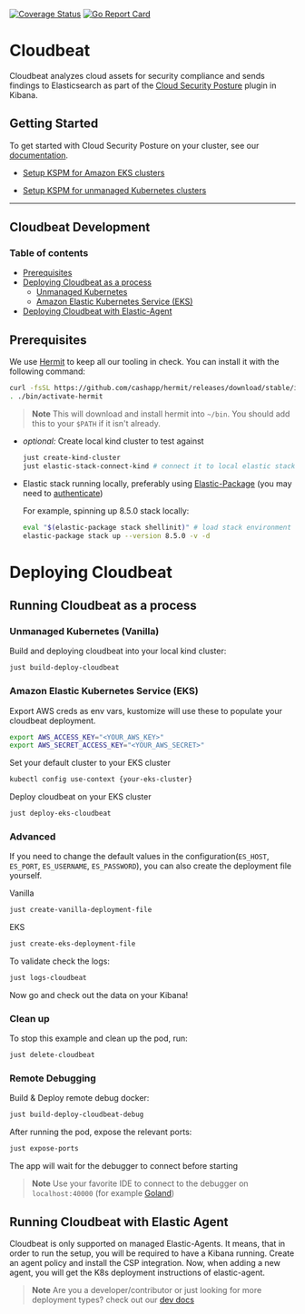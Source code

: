 
[![Coverage Status](https://coveralls.io/repos/github/elastic/cloudbeat/badge.svg?branch=main)](https://coveralls.io/github/elastic/cloudbeat?branch=main)
[![Go Report Card](https://goreportcard.com/badge/github.com/elastic/cloudbeat)](https://goreportcard.com/report/github.com/elastic/cloudbeat)

# Cloudbeat
Cloudbeat analyzes cloud assets for security compliance and sends findings to Elasticsearch as part of the [Cloud Security Posture](https://www.elastic.co/blog/secure-your-cloud-with-elastic-security) plugin in Kibana.


## Getting Started
To get started with Cloud Security Posture on your cluster, see our [documentation](https://www.elastic.co/guide/en/security/master/get-started-with-kspm.html#kspm-setup-unmanaged).
- [Setup KSPM for Amazon EKS clusters](https://www.elastic.co/guide/en/security/master/get-started-with-kspm.html#kspm-setup-unmanaged)

- [Setup KSPM for unmanaged Kubernetes clusters](https://www.elastic.co/guide/en/security/master/get-started-with-kspm.html#kspm-setup-eks-start)
___

## Cloudbeat Development
### Table of contents
- [Prerequisites](#prerequisites)
- [Deploying Cloudbeat as a process](#deploying-cloudbeat)
  - [Unmanaged Kubernetes](#clean-up)
  - [Amazon Elastic Kubernetes Service (EKS)](#amazon-elastic-kubernetes-service-(EKS))
- [Deploying Cloudbeat with Elastic-Agent](#running-cloudbeat-with-elastic-agent)


## Prerequisites
We use [Hermit](https://cashapp.github.io/hermit/usage/get-started/) to keep all our tooling in check. You can install it with the following command:
```zsh
curl -fsSL https://github.com/cashapp/hermit/releases/download/stable/install.sh | /bin/bash
. ./bin/activate-hermit
```

>  **Note**
This will download and install hermit into `~/bin`. You should add this to your `$PATH` if it isn't already.

- _optional:_ Create local kind cluster to test against
  ```zsh
  just create-kind-cluster
  just elastic-stack-connect-kind # connect it to local elastic stack
  ```

- Elastic stack running locally, preferably using [Elastic-Package](https://github.com/elastic/elastic-package) (you may need to [authenticate](https://docker-auth.elastic.co/github_auth))

  For example, spinning up 8.5.0 stack locally:

  ```zsh
  eval "$(elastic-package stack shellinit)" # load stack environment variables
  elastic-package stack up --version 8.5.0 -v -d
  ```


# Deploying Cloudbeat
## Running Cloudbeat as a process
### Unmanaged Kubernetes (Vanilla)
Build and deploying cloudbeat into your local kind cluster:

```zsh
just build-deploy-cloudbeat
```

### Amazon Elastic Kubernetes Service (EKS)
Export AWS creds as env vars, kustomize will use these to populate your cloudbeat deployment.

```zsh
export AWS_ACCESS_KEY="<YOUR_AWS_KEY>"
export AWS_SECRET_ACCESS_KEY="<YOUR_AWS_SECRET>"
```

Set your default cluster to your EKS cluster

```zsh
kubectl config use-context {your-eks-cluster}
```

Deploy cloudbeat on your EKS cluster
```zsh
just deploy-eks-cloudbeat
````

### Advanced

If you need to change the default values in the configuration(`ES_HOST`, `ES_PORT`, `ES_USERNAME`, `ES_PASSWORD`), you can
also create the deployment file yourself.

Vanilla
```zsh
just create-vanilla-deployment-file
```

EKS
```zsh
just create-eks-deployment-file
```

To validate check the logs:
```zsh
just logs-cloudbeat
```

Now go and check out the data on your Kibana!

### Clean up

To stop this example and clean up the pod, run:
```zsh
just delete-cloudbeat
```

### Remote Debugging

Build & Deploy remote debug docker:

```zsh
just build-deploy-cloudbeat-debug
```

After running the pod, expose the relevant ports:
```zsh
just expose-ports
```

The app will wait for the debugger to connect before starting

>**Note**
Use your favorite IDE to connect to the debugger on `localhost:40000` (for example [Goland](https://www.jetbrains.com/help/go/attach-to-running-go-processes-with-debugger.html#step-3-create-the-remote-run-debug-configuration-on-the-client-computer))


## Running Cloudbeat with Elastic Agent
Cloudbeat is only supported on managed Elastic-Agents. It means, that in order to run the setup, you will be required to have a Kibana running.
Create an agent policy and install the CSP integration. Now, when adding a new agent, you will get the K8s deployment instructions of elastic-agent.

>**Note** Are you a developer/contributor or just looking for more deployment types? check out our [dev docs](dev/README.md)
